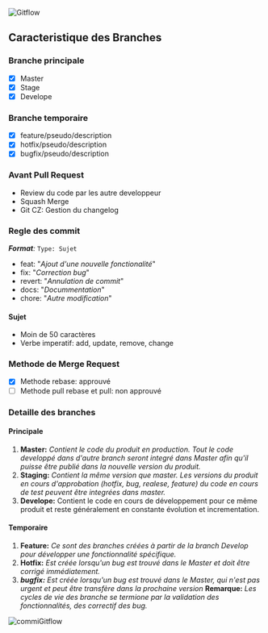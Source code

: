 ![Gitflow](https://user-images.githubusercontent.com/50138085/146559960-97c44dc0-8a18-4fc1-a3ea-8f1500558edc.jpg)

## Caracteristique des Branches
### Branche principale
- [x] Master
- [x] Stage
- [x] Develope
### Branche temporaire
- [x] feature/pseudo/description
- [x] hotfix/pseudo/description
- [x] bugfix/pseudo/description
### Avant Pull Request
- Review du code par les autre developpeur
- Squash Merge
- Git CZ: Gestion du changelog
### Regle des commit
 ***Format**:* 
`Type: Sujet`
- feat: "*Ajout d'une nouvelle fonctionalité*"
- fix: "*Correction bug*"
- revert: "*Annulation de commit*"
- docs: "*Docummentation*"
- chore: "*Autre modification*"
#### Sujet
- Moin de 50 caractères
- Verbe imperatif: add, update, remove, change
### Methode de Merge Request
- [x] Methode rebase: approuvé
- [ ] Methode pull rebase et pull: non approuvé

### Detaille des branches
#### Principale

1. **Master:** *Contient le code du produit en production. Tout le code developpé dans d'autre branch seront integré dans Master afin qu'il puisse être publié dans la nouvelle version du produit.*
2. **Staging:** *Contient la même version que master. Les versions du produit en cours d'approbation (hotfix, bug, realese, feature) du code en cours de test peuvent être integrées dans master.*
3. **Develope:** Contient le code en cours de développement pour ce même produit et reste généralement en constante évolution et incrementation.
#### Temporaire
1. **Feature:** *Ce sont des branches créées à partir de la branch Develop pour développer une fonctionnalité spécifique.*
2. **Hotfix:** *Est créée lorsqu'un bug est trouvé dans le Master et doit être corrigé immédiatement.*
3. ***bugfix:*** *Est créée lorsqu'un bug est trouvé dans le Master, qui n'est pas urgent et peut être transfère dans la prochaine version*
**Remarque:**
*Les cycles de vie des branche se termione par la validation des fonctionnalités, des correctif des bug.*

![commiGitflow](https://user-images.githubusercontent.com/50138085/146574272-2a6686f0-96ff-4451-8f19-65d28ee50105.jpg)


